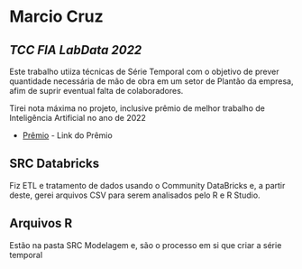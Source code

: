 # Marcio Cruz
## _TCC FIA LabData 2022_
Este trabalho utiiza técnicas de Série Temporal com o objetivo de prever quantidade necessária de mão de obra em um setor de Plantão da empresa, afim de suprir eventual falta de colaboradores.

Tirei nota máxima no projeto, inclusive prêmio de melhor trabalho de Inteligência Artificial no ano de 2022
- [Prêmio](https://marciofcruz.github.io/trabalhos/melhorprojetofia.pdf) - Link do Prêmio

## SRC Databricks

Fiz ETL e tratamento de dados usando o Community DataBricks e, a partir deste, gerei arquivos CSV para serem analisados pelo R e R Studio.

## Arquivos R

Estão na pasta SRC Modelagem e, são o processo em si que criar a série temporal